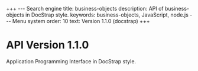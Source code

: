 +++
--- Search engine
title:        business-objects
description:  API of business-objects in DocStrap style.
keywords:     business-objects, JavaScript, node.js
--- Menu system
order:        10
text:         Version 1.1.0 (docstrap)
+++

# API Version 1.1.0

Application Programming Interface in DocStrap style.
